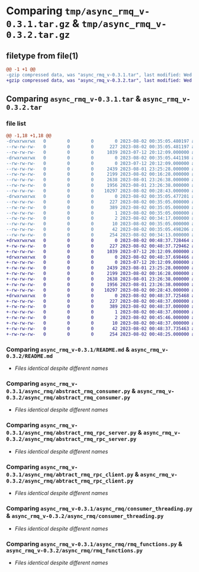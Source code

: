 # Comparing `tmp/async_rmq_v-0.3.1.tar.gz` & `tmp/async_rmq_v-0.3.2.tar.gz`

## filetype from file(1)

```diff
@@ -1 +1 @@
-gzip compressed data, was "async_rmq_v-0.3.1.tar", last modified: Wed Aug  2 00:35:05 2023, max compression
+gzip compressed data, was "async_rmq_v-0.3.2.tar", last modified: Wed Aug  2 00:48:37 2023, max compression
```

## Comparing `async_rmq_v-0.3.1.tar` & `async_rmq_v-0.3.2.tar`

### file list

```diff
@@ -1,18 +1,18 @@
-drwxrwxrwx   0        0        0        0 2023-08-02 00:35:05.480197 async_rmq_v-0.3.1/
--rw-rw-rw-   0        0        0      227 2023-08-02 00:35:05.481197 async_rmq_v-0.3.1/PKG-INFO
--rw-rw-rw-   0        0        0     1039 2023-07-12 20:12:09.000000 async_rmq_v-0.3.1/README.md
-drwxrwxrwx   0        0        0        0 2023-08-02 00:35:05.441198 async_rmq_v-0.3.1/async_rmq/
--rw-rw-rw-   0        0        0        0 2023-07-12 20:12:09.000000 async_rmq_v-0.3.1/async_rmq/_init_.py
--rw-rw-rw-   0        0        0     2439 2023-08-01 23:25:28.000000 async_rmq_v-0.3.1/async_rmq/abstract_rmq_consumer.py
--rw-rw-rw-   0        0        0     2199 2023-08-02 00:16:28.000000 async_rmq_v-0.3.1/async_rmq/abstract_rmq_rpc_server.py
--rw-rw-rw-   0        0        0     2638 2023-08-01 23:26:38.000000 async_rmq_v-0.3.1/async_rmq/abtract_rmq_rpc_client.py
--rw-rw-rw-   0        0        0     1956 2023-08-01 23:26:38.000000 async_rmq_v-0.3.1/async_rmq/consumer_threading.py
--rw-rw-rw-   0        0        0    10297 2023-08-02 00:28:43.000000 async_rmq_v-0.3.1/async_rmq/rmq_functions.py
-drwxrwxrwx   0        0        0        0 2023-08-02 00:35:05.477201 async_rmq_v-0.3.1/async_rmq_v.egg-info/
--rw-rw-rw-   0        0        0      227 2023-08-02 00:35:05.000000 async_rmq_v-0.3.1/async_rmq_v.egg-info/PKG-INFO
--rw-rw-rw-   0        0        0      389 2023-08-02 00:35:05.000000 async_rmq_v-0.3.1/async_rmq_v.egg-info/SOURCES.txt
--rw-rw-rw-   0        0        0        1 2023-08-02 00:35:05.000000 async_rmq_v-0.3.1/async_rmq_v.egg-info/dependency_links.txt
--rw-rw-rw-   0        0        0        2 2023-08-02 00:34:17.000000 async_rmq_v-0.3.1/async_rmq_v.egg-info/not-zip-safe
--rw-rw-rw-   0        0        0       10 2023-08-02 00:35:05.000000 async_rmq_v-0.3.1/async_rmq_v.egg-info/top_level.txt
--rw-rw-rw-   0        0        0       42 2023-08-02 00:35:05.498206 async_rmq_v-0.3.1/setup.cfg
--rw-rw-rw-   0        0        0      254 2023-08-02 00:34:13.000000 async_rmq_v-0.3.1/setup.py
+drwxrwxrwx   0        0        0        0 2023-08-02 00:48:37.728464 async_rmq_v-0.3.2/
+-rw-rw-rw-   0        0        0      227 2023-08-02 00:48:37.729462 async_rmq_v-0.3.2/PKG-INFO
+-rw-rw-rw-   0        0        0     1039 2023-07-12 20:12:09.000000 async_rmq_v-0.3.2/README.md
+drwxrwxrwx   0        0        0        0 2023-08-02 00:48:37.698466 async_rmq_v-0.3.2/async_rmq/
+-rw-rw-rw-   0        0        0        0 2023-07-12 20:12:09.000000 async_rmq_v-0.3.2/async_rmq/_init_.py
+-rw-rw-rw-   0        0        0     2439 2023-08-01 23:25:28.000000 async_rmq_v-0.3.2/async_rmq/abstract_rmq_consumer.py
+-rw-rw-rw-   0        0        0     2199 2023-08-02 00:16:28.000000 async_rmq_v-0.3.2/async_rmq/abstract_rmq_rpc_server.py
+-rw-rw-rw-   0        0        0     2638 2023-08-01 23:26:38.000000 async_rmq_v-0.3.2/async_rmq/abtract_rmq_rpc_client.py
+-rw-rw-rw-   0        0        0     1956 2023-08-01 23:26:38.000000 async_rmq_v-0.3.2/async_rmq/consumer_threading.py
+-rw-rw-rw-   0        0        0    10297 2023-08-02 00:28:43.000000 async_rmq_v-0.3.2/async_rmq/rmq_functions.py
+drwxrwxrwx   0        0        0        0 2023-08-02 00:48:37.725468 async_rmq_v-0.3.2/async_rmq_v.egg-info/
+-rw-rw-rw-   0        0        0      227 2023-08-02 00:48:37.000000 async_rmq_v-0.3.2/async_rmq_v.egg-info/PKG-INFO
+-rw-rw-rw-   0        0        0      389 2023-08-02 00:48:37.000000 async_rmq_v-0.3.2/async_rmq_v.egg-info/SOURCES.txt
+-rw-rw-rw-   0        0        0        1 2023-08-02 00:48:37.000000 async_rmq_v-0.3.2/async_rmq_v.egg-info/dependency_links.txt
+-rw-rw-rw-   0        0        0        2 2023-08-02 00:45:46.000000 async_rmq_v-0.3.2/async_rmq_v.egg-info/not-zip-safe
+-rw-rw-rw-   0        0        0       10 2023-08-02 00:48:37.000000 async_rmq_v-0.3.2/async_rmq_v.egg-info/top_level.txt
+-rw-rw-rw-   0        0        0       42 2023-08-02 00:48:37.735463 async_rmq_v-0.3.2/setup.cfg
+-rw-rw-rw-   0        0        0      254 2023-08-02 00:48:25.000000 async_rmq_v-0.3.2/setup.py
```

### Comparing `async_rmq_v-0.3.1/README.md` & `async_rmq_v-0.3.2/README.md`

 * *Files identical despite different names*

### Comparing `async_rmq_v-0.3.1/async_rmq/abstract_rmq_consumer.py` & `async_rmq_v-0.3.2/async_rmq/abstract_rmq_consumer.py`

 * *Files identical despite different names*

### Comparing `async_rmq_v-0.3.1/async_rmq/abstract_rmq_rpc_server.py` & `async_rmq_v-0.3.2/async_rmq/abstract_rmq_rpc_server.py`

 * *Files identical despite different names*

### Comparing `async_rmq_v-0.3.1/async_rmq/abtract_rmq_rpc_client.py` & `async_rmq_v-0.3.2/async_rmq/abtract_rmq_rpc_client.py`

 * *Files identical despite different names*

### Comparing `async_rmq_v-0.3.1/async_rmq/consumer_threading.py` & `async_rmq_v-0.3.2/async_rmq/consumer_threading.py`

 * *Files identical despite different names*

### Comparing `async_rmq_v-0.3.1/async_rmq/rmq_functions.py` & `async_rmq_v-0.3.2/async_rmq/rmq_functions.py`

 * *Files identical despite different names*

